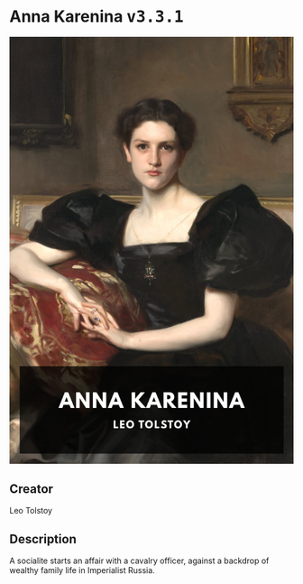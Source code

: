 
# Anna Karenina <kbd>v3.3.1</kbd>

<center>
  <img src="./cover-1024.jpg"/>
</center>

## Creator
Leo Tolstoy

## Description
A socialite starts an affair with a cavalry officer, against a backdrop of wealthy family life in Imperialist Russia.
